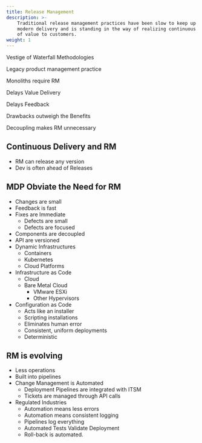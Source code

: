 ```yaml
---
title: Release Management
description: >-
    Traditional release management practices have been slow to keep up with 
    modern delivery and is standing in the way of realizing continuous delivery 
    of value to customers.
weight: 1
---
```


Vestige of Waterfall Methodologies

Legacy product management practice

Monoliths require RM

Delays Value Delivery

Delays Feedback

Drawbacks outweigh the Benefits

Decoupling makes RM unnecessary

## Continuous Delivery and RM
- RM can release any version
- Dev is often ahead of Releases
## MDP Obviate the Need for RM
- Changes are small
- Feedback is fast
- Fixes are Immediate
    - Defects are small
    - Defects are focused
- Components are decoupled
- API are versioned
- Dynamic Infrastructures
    - Containers
    - Kubernetes
    - Cloud Platforms
- Infrastructure as Code
    - Cloud
    - Bare Metal Cloud
        - VMware ESXi
        - Other Hypervisors
- Configuration as Code
    - Acts like an installer
    - Scripting installations
    - Eliminates human error
    - Consistent, uniform deployments
    - Deterministic
## RM is evolving
- Less operations
- Built into pipelines
- Change Management is Automated
    - Deployment Pipelines are integrated with ITSM
    - Tickets are managed through API calls
- Regulated Industries
    - Automation means less errors
    - Automation means consistent logging
    - Pipelines log everything
    - Automated Tests Validate Deployment
    - Roll-back is automated.

